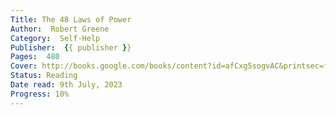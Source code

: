 ```yaml
---
Title: The 48 Laws of Power
Author:  Robert Greene
Category:  Self-Help
Publisher:  {{ publisher }}
Pages:  480
Cover: http://books.google.com/books/content?id=afCxg5sogvAC&printsec=frontcover&img=1&zoom=1&edge=curl&source=gbs_api,
Status: Reading 
Date read: 9th July, 2023
Progress: 10%
---
```

